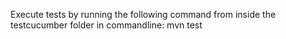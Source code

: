 Execute tests by running the following command from inside the testcucumber folder in commandline:
mvn test
